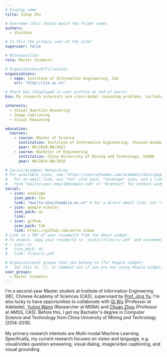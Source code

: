 ```yaml
---
# Display name
title: Zihao Zhu

# Username (this should match the folder name)
authors:
  - zhuzihao

# Is this the primary user of the site?
superuser: false

# Role/position
role: Master Students

# Organizations/Affiliations
organizations:
  - name: Institute of Information Engineering, CAS
    url: "http://iie.ac.cn"

# Short bio (displayed in user profile at end of posts)
bio: My research interests are cross-modal reasoning problems, including Visual Question Answering, Visual Dialogue, Image/Video Captioning.

interests:
  - Visual Question Answering
  - Image Captioning
  - Visual Reasoning

education:
  courses:
    - course: Master of Science
      institution: Institute of Information Engineering, Chinese Academy of Sciences, CHINA
      year: 09/2018-06/2021
    - course: Bachelor of Engineering
      institution: China University of Mining and Technology, CHINA
      year: 09/2014-06/2018

# Social/Academic Networking
# For available icons, see: https://sourcethemes.com/academic/docs/page-builder/#icons
#   For an email link, use "fas" icon pack, "envelope" icon, and a link in the
#   form "mailto:your-email@example.com" or "#contact" for contact widget.
social:
  - icon: envelope
    icon_pack: fas
    link: "mailto:zhuzihao@iie.ac.cn" # For a direct email link, use "mailto:test@example.org".
  - icon: google-scholar
    icon_pack: ai
    link:
  - icon: github
    icon_pack: fab
    link: https://github.com/astro-zihao
# Link to a PDF of your resume/CV from the About widget.
# To enable, copy your resume/CV to `static/files/cv.pdf` and uncomment the lines below.
# - icon: cv
#   icon_pack: ai
#   link: files/cv.pdf

# Organizational groups that you belong to (for People widget)
#   Set this to `[]` or comment out if you are not using People widget.
user_groups:
  - Master Students
---
```


I'm a second-year Master student at Institute of
Information Engineering (IIE), Chinese Academy of Sciences
(CAS), supervised by
<a href="" target="_blank">Prof. Jing Yu</a>. I'm also
lucky to have opportunities to collaborate with
<a href="http://www.qi-wu.me/home.html">Qi Wu</a>
(Professor at Adelaide),
<a href="https://dblp.org/pers/w/Wang:Yujing.html">Yujing Wang</a>
(Researcher at MSRA) and
<a href="http://www.chuanzhou.online/">Chuan Zhou</a>
(Professor at AMSS, CAS). Before this, I got my Bachelor's
degree in Computer Science and Technology from China
University of Mining and Technology (2014-2018).
<br />
<br />
My primary research interests are Multi-modal Machine
Learning. Specifically, my current research focuses on
vision and language, e.g. visual/video question answering,
visual dialog, image/video captioning, and visual
grounding.
